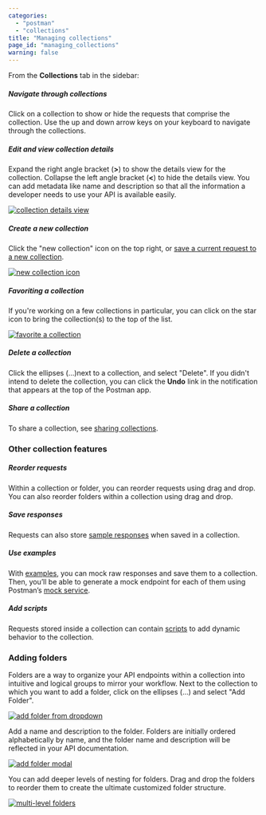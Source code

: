 ```yaml
---
categories:
  - "postman"
  - "collections"
title: "Managing collections"
page_id: "managing_collections"
warning: false
---
```



From the **Collections** tab in the sidebar:

##### **Navigate through collections**

Click on a collection to show or hide the requests that comprise the collection. Use the up and down arrow keys on your keyboard to navigate through the collections. 

##### **Edit and view collection details**

Expand the right angle bracket (**>**) to show the details view for the collection. Collapse the left angle bracket (**<**) to hide the details view. You can add metadata like name and description so that all the information a developer needs to use your API is available easily. 

[![collection details view](https://s3.amazonaws.com/postman-static-getpostman-com/postman-docs/WS-collectionDetailsView.png)](https://s3.amazonaws.com/postman-static-getpostman-com/postman-docs/WS-collectionDetailsView.png)

##### **Create a new collection**

Click the "new collection" icon on the top right, or [save a current request to a new collection](/docs/postman/collections/creating_collections).

[![new collection icon](https://s3.amazonaws.com/postman-static-getpostman-com/postman-docs/WS-collection-new-icon.png)](https://s3.amazonaws.com/postman-static-getpostman-com/postman-docs/WS-collection-new-icon.png)

##### **Favoriting a collection**

If you're working on a few collections in particular, you can click on the star icon to bring the collection(s) to the top of the list.

[![favorite a collection](https://s3.amazonaws.com/postman-static-getpostman-com/postman-docs/WS-collections-favorite.png)](https://s3.amazonaws.com/postman-static-getpostman-com/postman-docs/WS-collections-favorite.png)


##### **Delete a collection**

Click the ellipses (...)next to a collection, and select "Delete". If you didn't intend to delete the collection, you can click the **Undo** link in the notification that appears at the top of the Postman app.

##### **Share a collection** 

To share a collection, see [sharing collections](/docs/postman/collections/sharing_collections).

### Other collection features

##### **Reorder requests**

Within a collection or folder, you can reorder requests using drag and drop. You can also reorder folders within a collection using drag and drop. 

##### **Save responses** 

Requests can also store [sample responses](/docs/postman/sending_api_requests/responses) when saved in a collection.

##### **Use examples** 

With [examples](/docs/postman/collections/examples), you can mock raw responses and save them to a collection. Then, you’ll be able to generate a mock endpoint for each of them using Postman’s [mock service](/docs/postman/mock_servers). 

##### **Add scripts**

Requests stored inside a collection can contain [scripts](/docs/postman/scripts/intro_to_scripts) to add dynamic behavior to the collection.

### Adding folders

Folders are a way to organize your API endpoints within a collection into intuitive and logical groups to mirror your workflow. Next to the collection to which you want to add a folder, click on the ellipses (...) and select "Add Folder".

[![add folder from dropdown](https://s3.amazonaws.com/postman-static-getpostman-com/postman-docs/WS-addFolderDropdown.png)](https://s3.amazonaws.com/postman-static-getpostman-com/postman-docs/WS-addFolderDropdown.png)

Add a name and description to the folder. Folders are initially ordered alphabetically by name, and the folder name and description will be reflected in your API documentation.

[![add folder modal](https://s3.amazonaws.com/postman-static-getpostman-com/postman-docs/59183817.png)](https://s3.amazonaws.com/postman-static-getpostman-com/postman-docs/59183817.png)

You can add deeper levels of nesting for folders. Drag and drop the folders to reorder them to create the ultimate customized folder structure.

[![multi-level folders](https://s3.amazonaws.com/postman-static-getpostman-com/postman-docs/WS-multiLevelFolders.png)](https://s3.amazonaws.com/postman-static-getpostman-com/postman-docs/WS-multiLevelFolders.png)
